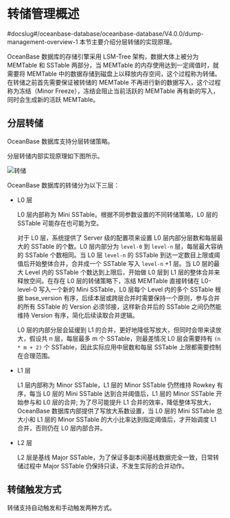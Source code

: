 # 转储管理概述
#docslug#/oceanbase-database/oceanbase-database/V4.0.0/dump-management-overview-1
本节主要介绍分层转储的实现原理。

OceanBase 数据库的存储引擎采用 LSM-Tree 架构，数据大体上被分为 MEMTable 和 SSTable 两部分，当 MEMTable 的内存使用达到一定阈值时，就需要将 MEMTable 中的数据存储到磁盘上以释放内存空间，这个过程称为转储。在转储之前首先需要保证被转储的 MEMTable 不再进行新的数据写入，这个过程称为冻结（Minor Freeze），冻结会阻止当前活跃的 MEMTable 再有新的写入，同时会生成新的活跃 MEMTable。

## 分层转储

OceanBase 数据库支持分层转储策略。

分层转储内部实现原理如下图所示。

![转储 ](https://help-static-aliyun-doc.aliyuncs.com/assets/img/zh-CN/4001269361/p351720.jpg)

OceanBase 数据库的转储分为以下三层：

* L0 层

  L0 层内部称为 Mini SSTable。根据不同参数设置的不同转储策略，L0 层的 SSTable 可能存在也可能为空。

  对于 L0 层，系统提供了 Server 级的配置项来设置 L0 层内部分层数和每层最大的 SSTable 的个数。L0 层内部分为 `level-0` 到 `level-n` 层，每层最大容纳的 SSTable 个数相同。当 L0 层 `level-n` 的 SSTable 到达一定数目上限或阈值后开始整体合并，合并成一个 SSTable 写入 `level-n` +1 层。当 L0 层的最大 Level 内的 SSTable 个数达到上限后，开始做 L0 层到 L1 层的整体合并来释放空间。在存在 L0 层的转储策略下，冻结 MEMTable 直接转储在 L0-level-0 写入一个新的 Mini SSTable，L0 层每个 Level 内的多个 SSTable 根据 base_version 有序，后续本层或跨层合并时需要保持一个原则，参与合并的所有 SSTable 的 Version 必须邻接，这样新合并后的 SSTable 之间仍然能维持 Version 有序，简化后续读取合并逻辑。

  L0 层的内部分层会延缓到 L1 的合并，更好地降低写放大，但同时会带来读放大，假设共 n 层，每层最多 m 个 SSTable，则最差情况 L0 层会需要持有 `(n * m + 2)` 个 SSTable，因此实际应用中层数和每层 SSTable 上限都需要控制在合理范围。

* L1 层

  L1 层内部称为 Minor SSTable，L1 层的 Minor SSTable 仍然维持 Rowkey 有序，每当 L0 层的 Mini SSTable 达到合并阈值后，L1 层的 Minor SSTable 开始参与和 L0 层的合并; 为了尽可能提升 L1 合并的效率，降低整体写放大，OceanBase 数据库内部提供了写放大系数设置，当 L0 层的 Mini SSTable 总大小和 L1 层的 Minor SSTable 的大小比率达到指定阈值后，才开始调度 L1 合并，否则仍在 L0 层内部合并。

* L2 层

  L2 层是基线 Major SSTable，为了保证多副本间基线数据完全一致，日常转储过程中 Major SSTable 仍保持只读，不发生实际的合并动作。

## 转储触发方式

转储支持自动触发和手动触发两种方式。
